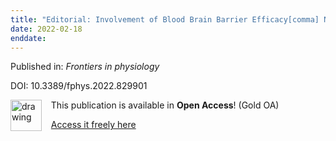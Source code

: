 ```yaml
---
title: "Editorial: Involvement of Blood Brain Barrier Efficacy[comma] Neurovascular Coupling[comma] and Angiogenesis in the Healthy and Diseased Brain[comma] Volume II."
date: 2022-02-18
enddate:
---
```


Published in: *Frontiers in physiology*

DOI: 10.3389/fphys.2022.829901

<img src="https://upload.wikimedia.org/wikipedia/commons/thumb/7/77/Open_Access_logo_PLoS_transparent.svg/800px-Open_Access_logo_PLoS_transparent.svg.png" alt="drawing" width="50" align="left"/> &nbsp;&nbsp;&nbsp;This publication is available in **Open Access**! (Gold OA)

&nbsp;&nbsp;&nbsp;[Access it freely here](https://www.frontiersin.org/articles/10.3389/fphys.2022.829901/pdf
)


